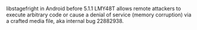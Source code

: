 libstagefright in Android before 5.1.1 LMY48T allows remote attackers to execute arbitrary code or cause a denial of service (memory corruption) via a crafted media file, aka internal bug 22882938.